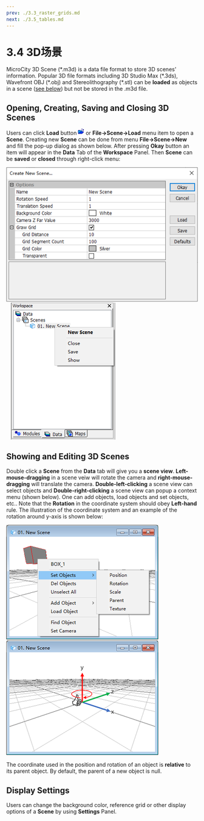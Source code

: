 ```yaml
---
prev: ./3.3_raster_grids.md
next: ./3.5_tables.md
---
```

# 3.4 3D场景
MicroCity 3D Scene (\*.m3d) is a data file format to store 3D scenes' information. Popular 3D file formats including 3D Studio Max (\*.3ds), Wavefront OBJ (\*.obj) and Stereolithography (\*.stl) can be **loaded** as objects in a scene ([see below](#showing-and-editing-3d-scenes)) but not be stored in the .m3d file.
## Opening, Creating, Saving and Closing 3D Scenes
Users can click **Load** button ![button](./imgs/button_load.png) or **File->Scene->Load** menu item to open a **Scene**. Creating new **Scene** can be done from menu **File->Scene->New** and fill the pop-up dialog as shown below. After pressing **Okay** button an item will appear in the **Data** Tab of the **Workspace** Panel. Then **Scene** can be **saved** or **closed** through right-click menu:

![new scene](./imgs/new_scene.png) &nbsp;&nbsp; ![scene_menu](./imgs/scene_menu.png)
## Showing and Editing 3D Scenes
Double click a **Scene** from the **Data** tab will give you a **scene view**. **Left-mouse-dragging** in a scene veiw will rotate the camera and **right-mouse-dragging** will translate the camera. **Double-left-clicking** a scene view can select objects and **Double-right-clicking** a scene view can popup a context menu (shown below). One can add objects, load objects and set objects, etc.. Note that the **Rotation** in the coordinate system should obey **Left-hand** rule. The illustration of the coordinate system and an example of the rotation around y-axis is shown below:

![object_menu](./imgs/object_menu.png) &nbsp;&nbsp; ![scene_coordinate](./imgs/scene_coordinate.png)

The coordinate used in the position and rotation of an object is **relative** to its parent object. By default, the parent of a new object is null. 
## Display Settings
Users can change the background color, reference grid or other display options of a **Scene** by using **Settings** Panel. 
